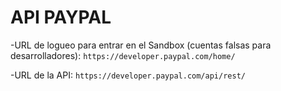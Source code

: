 # API PAYPAL

-URL de logueo para entrar en el Sandbox (cuentas falsas para desarrolladores): `https://developer.paypal.com/home/`

-URL de la API: `https://developer.paypal.com/api/rest/`
